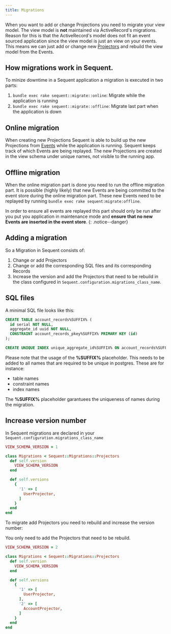 ```yaml
---
title: Migrations
---
```


When you want to add or change Projections you need to migrate your view model.
The view model is **not** maintained via ActiveRecord's migrations. Reason for
this is that the ActiveRecord's model does not fit an event sourced application since the view model
is just an view on your events. This means we can just add or change new [Projectors](projector.html)
and rebuild the view model from the Events.

## How migrations work in Sequent.

To minize downtime in a Sequent application a migration is executed in two parts:

1. `bundle exec rake sequent::migrate::online`: Migrate while the application is running
2. `bundle exec rake sequent::migrate::offline`: Migrate last part when the application is down

## Online migration

When creating new Projections Sequent is able to build up the new Projections
from [Events](event.html) while the application is running. Sequent keeps track
of which Events are being replayed. The new Projections
are created in the view schema under unique names, not visible
to the running app.

## Offline migration

When the online migration part is done you need to run the offline migration part.
It is possible (highly likely) that new Events are being committed to the
event store during the online migration part. These new Events need to be
replayed by running `bundle exec rake sequent:migrate:offline`.

In order to ensure all events are replayed this part should only be run
after you put you application in maintenance mode and **ensure that no new Events are inserted in the event store**.
{: .notice--danger}

## Adding a migration

So a Migration in Sequent consists of:

1. Change or add Projectors
2. Change or add the corresponding SQL files and its corresponding Records
3. Increase the version and add the Projectors that need to be rebuild in
the class configured in `Sequent.configuration.migrations_class_name`.

## SQL files

A minimal SQL file looks like this:

```sql
CREATE TABLE account_records%SUFFIX% (
  id serial NOT NULL,
  aggregate_id uuid NOT NULL,
  CONSTRAINT account_records_pkey%SUFFIX% PRIMARY KEY (id)
);

CREATE UNIQUE INDEX unique_aggregate_id%SUFFIX% ON account_records%SUFFIX% USING btree (aggregate_id);
```

Please note that the usage of the **%SUFFIX%** placeholder. This needs to be added
to all names that are required to be unique in postgres. These are for instance:

- table names
- constraint names
- index names

The **%SUFFIX%** placeholder garantuees the uniqueness of names during the migration.

## Increase version number

In Sequent migrations are declared in your `Sequent.configuration.migrations_class_name`

```ruby
VIEW_SCHEMA_VERSION = 1

class Migrations < Sequent::Migrations::Projectors
  def self.version
    VIEW_SCHEMA_VERSION
  end

  def self.versions
    {
      '1' => [
        UserProjector,
      ]
    }
  end
end
```

To migrate add Projectors you need to rebuild and increase the version number:

You only need to add the Projectors that need to be rebuild.

```ruby
VIEW_SCHEMA_VERSION = 2

class Migrations < Sequent::Migrations::Projectors
  def self.version
    VIEW_SCHEMA_VERSION
  end

  def self.versions
    {
      '1' => [
        UserProjector,
      ],
      '2' => [
        AccountProjector,
      ]
    }
  end
end
```
